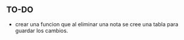 ﻿## TO-DO 
 * crear una funcion que al eliminar una nota se cree una tabla para guardar los cambios.

